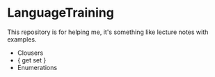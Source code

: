 # LanguageTraining

This repository is for helping me, it's something like lecture notes with examples. 

 - Clousers
 - { get set }
 - Enumerations
